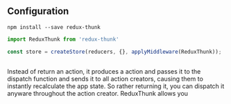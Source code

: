 ## Configuration
`npm install --save redux-thunk`

```jsx
import ReduxThunk from 'redux-thunk'

const store = createStore(reducers, {}, applyMiddleware(ReduxThunk));
````

##

Instead of return an action, it produces a action and passes it to the dispatch function and sends it to all action creators, causing them to instantly recalculate the app state. So rather returning it, you can dispatch it anyware throughout the action creator.
ReduxThunk allows you
